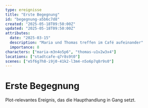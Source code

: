 ```yaml
---
type: ereignisse
title: "Erste Begegnung"
id: "begegnung-a5b6c7d8"
created: "2025-05-18T09:50:00Z"
updated: "2025-05-18T09:50:00Z"
attributes:
  date: "2025-03-15"
  description: "Maria und Thomas treffen im Café aufeinander"
  importance: 8
characters: ["maria-m3n4o5p6", "thomas-u1v2w3x4"]
locations: ["stadtcafe-q7r8s9t0"]
scenes: ["e5f6g7h8-i9j0-41k2-l3m4-n5o6p7q8r9s0"]
---
```


# Erste Begegnung

Plot-relevantes Ereignis, das die Haupthandlung in Gang setzt.
